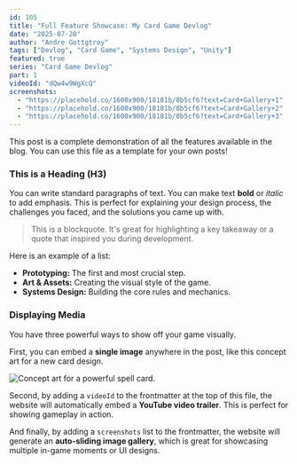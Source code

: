 ```yaml
---
id: 105
title: "Full Feature Showcase: My Card Game Devlog"
date: "2025-07-20"
author: "Andre Gottgtroy"
tags: ["Devlog", "Card Game", "Systems Design", "Unity"]
featured: true
series: "Card Game Devlog"
part: 1
videoId: "dQw4w9WgXcQ"
screenshots:
  - "https://placehold.co/1600x900/18181b/8b5cf6?text=Card+Gallery+1"
  - "https://placehold.co/1600x900/18181b/8b5cf6?text=Card+Gallery+2"
  - "https://placehold.co/1600x900/18181b/8b5cf6?text=Card+Gallery+3"
---
```


This post is a complete demonstration of all the features available in the blog. You can use this file as a template for your own posts!

### This is a Heading (H3)

You can write standard paragraphs of text. You can make text **bold** or *italic* to add emphasis. This is perfect for explaining your design process, the challenges you faced, and the solutions you came up with.

> This is a blockquote. It's great for highlighting a key takeaway or a quote that inspired you during development.

Here is an example of a list:
* **Prototyping:** The first and most crucial step.
* **Art & Assets:** Creating the visual style of the game.
* **Systems Design:** Building the core rules and mechanics.

### Displaying Media

You have three powerful ways to show off your game visually.

First, you can embed a **single image** anywhere in the post, like this concept art for a new card design.

![Concept art for a powerful spell card.](https://placehold.co/1200x600/18181b/8b5cf6?text=Single+Image+Example)

Second, by adding a `videoId` to the frontmatter at the top of this file, the website will automatically embed a **YouTube video trailer**. This is perfect for showing gameplay in action.

And finally, by adding a `screenshots` list to the frontmatter, the website will generate an **auto-sliding image gallery**, which is great for showcasing multiple in-game moments or UI designs.